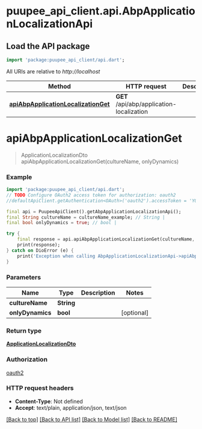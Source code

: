 # puupee_api_client.api.AbpApplicationLocalizationApi

## Load the API package
```dart
import 'package:puupee_api_client/api.dart';
```

All URIs are relative to *http://localhost*

Method | HTTP request | Description
------------- | ------------- | -------------
[**apiAbpApplicationLocalizationGet**](AbpApplicationLocalizationApi.md#apiabpapplicationlocalizationget) | **GET** /api/abp/application-localization | 


# **apiAbpApplicationLocalizationGet**
> ApplicationLocalizationDto apiAbpApplicationLocalizationGet(cultureName, onlyDynamics)



### Example
```dart
import 'package:puupee_api_client/api.dart';
// TODO Configure OAuth2 access token for authorization: oauth2
//defaultApiClient.getAuthentication<OAuth>('oauth2').accessToken = 'YOUR_ACCESS_TOKEN';

final api = PuupeeApiClient().getAbpApplicationLocalizationApi();
final String cultureName = cultureName_example; // String | 
final bool onlyDynamics = true; // bool | 

try {
    final response = api.apiAbpApplicationLocalizationGet(cultureName, onlyDynamics);
    print(response);
} catch on DioError (e) {
    print('Exception when calling AbpApplicationLocalizationApi->apiAbpApplicationLocalizationGet: $e\n');
}
```

### Parameters

Name | Type | Description  | Notes
------------- | ------------- | ------------- | -------------
 **cultureName** | **String**|  | 
 **onlyDynamics** | **bool**|  | [optional] 

### Return type

[**ApplicationLocalizationDto**](ApplicationLocalizationDto.md)

### Authorization

[oauth2](../README.md#oauth2)

### HTTP request headers

 - **Content-Type**: Not defined
 - **Accept**: text/plain, application/json, text/json

[[Back to top]](#) [[Back to API list]](../README.md#documentation-for-api-endpoints) [[Back to Model list]](../README.md#documentation-for-models) [[Back to README]](../README.md)


